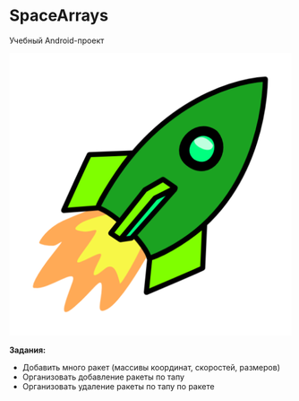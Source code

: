 # SpaceArrays

Учебный Android-проект 

![SpaceArrays](ic_launcher-web.png)

**Задания:**

* Добавить много ракет (массивы координат, скоростей, размеров)
* Организовать добавление ракеты по тапу
* Организовать удаление ракеты по тапу по ракете
